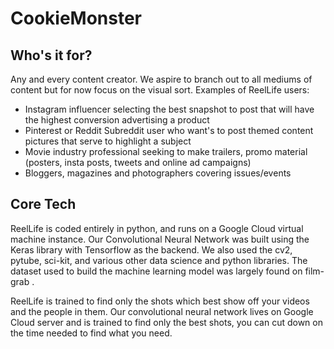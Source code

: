 # CookieMonster


## Who's it for?
Any and every content creator. We aspire to branch out to all mediums of content but for now focus on the visual sort.
Examples of ReelLife users:

* Instagram influencer selecting the best snapshot to post that will have the highest conversion advertising a product
* Pinterest or Reddit Subreddit user who want's to post themed content pictures that serve to highlight a subject
* Movie industry professional seeking to make trailers, promo material (posters, insta posts, tweets and online ad campaigns)
* Bloggers, magazines and photographers covering issues/events

## Core Tech
ReelLife is coded entirely in python, and runs on a Google Cloud virtual machine instance. Our Convolutional Neural Network was built using the Keras library with Tensorflow as the backend. We also used the cv2, pytube, sci-kit, and various other data science and python libraries. The dataset used to build the machine learning model was largely found on film-grab .

ReelLife is trained to find only the shots which best show off your videos and the people in them. Our convolutional neural network lives on Google Cloud server and is trained to find only the best shots, you can cut down on the time needed to find what you need.
